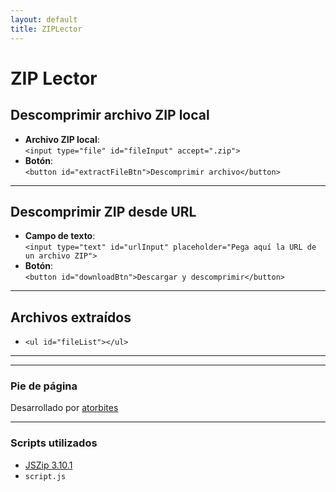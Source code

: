 ```yaml
---
layout: default
title: ZIPLector
---
```


# ZIP Lector

## Descomprimir archivo ZIP local
- **Archivo ZIP local**:  
  `<input type="file" id="fileInput" accept=".zip">`  
- **Botón**:  
  `<button id="extractFileBtn">Descomprimir archivo</button>`

---

## Descomprimir ZIP desde URL
- **Campo de texto**:  
  `<input type="text" id="urlInput" placeholder="Pega aquí la URL de un archivo ZIP">`  
- **Botón**:  
  `<button id="downloadBtn">Descargar y descomprimir</button>`

---

## Archivos extraídos
- `<ul id="fileList"></ul>`

---

<div id="message"></div>

---

### Pie de página
Desarrollado por [atorbites](https://github.com/atorbites)

---

### Scripts utilizados
- [JSZip 3.10.1](https://cdn.jsdelivr.net/npm/jszip@3.10.1/dist/jszip.min.js)  
- `script.js`
